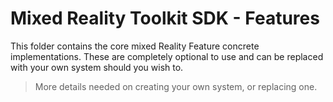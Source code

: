 # Mixed Reality Toolkit SDK - Features


This folder contains the core mixed Reality Feature concrete implementations.  These are completely optional to use and can be replaced with your own system should you wish to.

> More details needed on creating your own system, or replacing one.